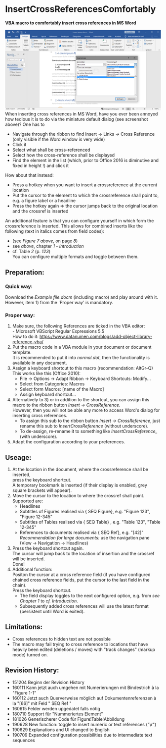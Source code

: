 # InsertCrossReferencesComfortably
**VBA macro to comfortably insert cross references in MS Word**  

![Screenshot](https://github.com/Traveler4/InsertCrossReferencesComfortably/blob/master/Screenshot.png)
When inserting cross references in MS Word, have you ever been annoyed how tedious it is to do via the miniature default dialog (see screenshot above)? One has to  
- Navigate through the ribbon to find Insert -> Links -> Cross Reference (only visible if the Word window is very wide) 
- Click it
- Select what shall be cross-referenced
- Select how the cross-reference shall be displayed
- Find the element in the list (which, prior to Office 2016 is diminutive and fixed in height !) and click it

How about that instead:
- Press a hotkey when you want to insert a crossreference at the current location
- Put the cursor to the element to which the crossreference shall point to, e.g. a figure label or a headline
- Press the hotkey again => the cursor jumps back to the original location and the crossref is inserted

An additional feature is that you can configure yourself in which form the crossreference is inserted. This allows for combined inserts like the following (text in italics comes from field codes):
  - (see _Figure 7_ _above_, on page _8_) 
  - see _above_, chapter _1_ - _Introduction_
  - cf. Table _2_ (p. _123_)<br>
You can configure multiple formats and toggle between them.
  
## Preparation:  
### Quick way: 
Download the _Example file.docm_ (including macro) and play around with it. <br>
However, item 1) from the 'Proper way' is mandatory.
### Proper way:
1) Make sure, the following References are ticked in the VBA editor:<br>
       - Microsoft VBScript Regular Expressions 5.5<br>
    How to do it: https://www.datanumen.com/blogs/add-object-library-reference-vba/
 2) Put the macro code in a VBA module in your document or document template.<br>
    It is recommended to put it into _normal.dot_, 
    then the functionality is available in any document.<br>
 3) Assign a keyboard shortcut to this macro (recommendation: AltGr-Q)<br>
    This works like this (Office 2010):
      - File -> Options -> Adapt Ribbon -> Keyboard Shortcuts: Modify...<br>
      - Select from Categories: Macros<br>
      - Select form Macros: [name of the Macro]<br>
      - Assign keyboard shortcut...<br>
 4) Alternatively to 3) or in addition to the shortcut, you can assign this 
    macro to the ribbon button _Insert -> CrossReference_.<br>
    However, then you will not be able any more to access Word's dialog
    for inserting cross references.<br>
      - To assign this sub to the ribbon button _Insert -> CrossReference_,
      just rename this sub to *InsertCrossReference* (without underscore).<br>
      - To de-assign, re-rename it to something like 
      *InsertCrossReference_* (with underscore).
 5) Adapt the configuration according to your preferences.

## Useage:  
1) At the location in the document, where the crossreference shall be inserted,  
   press the keyboard shortcut.  <br>
   A temporary bookmark is inserted (if their display is enabled, grey square brackets will appear).  
2) Move the cursor to the location to where the crossref shall point.  <br>
   Supported are:  
   - Headlines  
   - Subtitles of Figures realised via { SEQ Figure}, e.g. "Figure 123", "Figure 12-345"  
   - Subtitles of Tables  realised via { SEQ Table} , e.g. "Table 123", "Table 12-345"  
   - References to documents realised via { SEQ Ref}, e.g. "[42]"  
   _Recommendation for large documents:_ use the navigation pane (View -> Navigation -> Headlines)   
3) Press the keyboard shortcut again.  <br>
   The cursor will jump back to the location of insertion and the crossref will be inserted. <br>
   Done!  
4) Additional function:  <br>
   Positon the cursor at a cross reference field (if you have configured chained cross reference fields, put the cursor to the last field in the chain).<br> 
   Press the keyboard shortcut.<br>
   - The field display toggles to the next configured option, e.g. from _see Chapter 1_ to _cf. Introduction_.
   - Subsequently added cross references will use the latest format (persistent until Word is exited).  
  
## Limitations:
  * Cross references to hidden text are not possible  
  * The macro may fail trying to cross reference to locations that have heavily been edited (deletions / moves) with "track changes" (markup mode) turned on.   

## Revision History:  
* 151204 Beginn der Revision History  
* 160111 Kann jetzt auch umgehen mit Numerierungen mit Bindestrich à la "Figure 1-1"  
* 160112 Jetzt auch Querverweise möglich auf Dokumentenreferenzen à la "[66]" mit Feld " SEQ Ref "  
* 160615 Felder werden upgedatet falls nötig  
* 180710 Support für "Nummeriertes Element"  
* 181026 Generischerer Code für Figure¦Table¦Abbildung  
* 190628 New function: toggle to insert numeric or text references ("\r")  
* 190629 Explanations and UI changed to English  
* 190709 Expanded configuration possibilities due to intermediate text sequences
